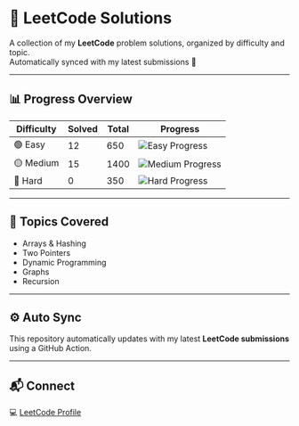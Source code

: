 # 🧩 LeetCode Solutions

A collection of my **LeetCode** problem solutions, organized by difficulty and topic.  
Automatically synced with my latest submissions 🚀

---

## 📊 Progress Overview

| Difficulty | Solved | Total | Progress |
|-------------|--------|--------|-----------|
| 🟢 Easy     | 12     | 650    | ![Easy Progress](https://progress-bar.dev/5/?title=Easy) |
| 🟡 Medium   | 15     | 1400   | ![Medium Progress](https://progress-bar.dev/2/?title=Medium) |
| 🔴 Hard     | 0      | 350    | ![Hard Progress](https://progress-bar.dev/1/?title=Hard) |

---

## 🧠 Topics Covered
- Arrays & Hashing  
- Two Pointers  
- Dynamic Programming  
- Graphs  
- Recursion  

---

## ⚙️ Auto Sync
This repository automatically updates with my latest **LeetCode submissions** using a GitHub Action.

---

## 📬 Connect
💻 [LeetCode Profile](https://leetcode.com/knkn97)  
